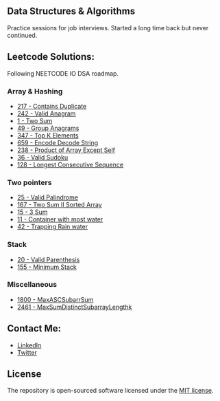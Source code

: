 ## Data Structures & Algorithms
Practice sessions for job interviews. Started a long time back but never continued. 

## Leetcode Solutions:

Following NEETCODE IO DSA roadmap.

### Array & Hashing
- [217 - Contains Duplicate](leetcode/217-ContainsDuplicate.py)
- [242 - Valid Anagram](leetcode/242-ValidAnagram.py)
- [1 - Two Sum](leetcode/1-TwoSum.py)
- [49 - Group Anagrams](leetcode/49-GroupAnagrams.py)
- [347 - Top K Elements](leetcode/347-TopKElements.py)
- [659 - Encode Decode String](leetcode/659-EncodeDecodeString.py)
- [238 - Product of Array Except Self](leetcode/238-ProductArrayExceptSelf.py)
- [36 - Valid Sudoku](leetcode/36-ValidSudoku.py)
- [128 - Longest Consecutive Sequence](leetcode/128-LongestConsecutiveSequence.py)

### Two pointers

- [25 - Valid Palindrome](leetcode/125-ValidPalindrome.py)
- [167 - Two Sum II Sorted Array](leetcode/167-TwoSumII.py)
- [15 - 3 Sum](leetcode/15-3Sum.py)
- [11 - Container with most water](leetcode/11-MostWaterContainer.py)
- [42 - Trapping Rain water](leetcode/42-TrappingRainwater.py)

### Stack

- [20 - Valid Parenthesis](leetcode/20-ValidParenthesis.py)
- [155 - Minimum Stack](leetcode/155-MinStack.py)

### Miscellaneous
- [1800 - MaxASCSubarrSum](leetcode/1800-MaxASCSubarrSum.py)
- [2461 - MaxSumDistinctSubarrayLengthk](leetcode/2461-MaxSumDistinctSubarrayLengthk.py)


## Contact Me:

- [LinkedIn](https://www.linkedin.com/in/ashfaqhahmed/)
- [Twitter](https://twitter.com/ashfaq8495)

## License

The repository is open-sourced software licensed under the [MIT license](https://opensource.org/licenses/MIT).